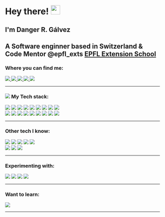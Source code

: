 # Hey there! <img src="https://media.giphy.com/media/Kf5R9AfnjvZmJW7URt/giphy.gif" height="30px">
## I'm Danger R. Gálvez
## A Software enginner based in Switzerland & Code Mentor @epfl_exts [EPFL Extension School](https://www.extensionschool.ch/)
### Where you can find me:
<a href="https://twitter.com/dangerrg84" target="_blank" rel="noopener noreferrer" class="link">
  <img src="https://img.icons8.com/color/48/000000/twitter.png">
</a>
<a href="https://www.linkedin.com/in/dangerrg/" target="_blank" rel="noopener noreferrer" title="LinkedIn" class="link">
  <img src="https://img.icons8.com/color/48/000000/linkedin-circled.png">
</a>
<a href="https://github.com/galvezweb/" target="_blank" rel="noopener noreferrer" class="link">
  <img src="https://img.icons8.com/color/48/000000/github.png">
</a>
<a href="https://stackoverflow.com/users/6638513/mr-dan?tab=profile" target="_blank" rel="noopener noreferrer" class="link">
  <img src="https://img.icons8.com/color/48/000000/stackoverflow.png">
</a>
<a href="https://galvezweb.com" target="_blank" rel="noopener noreferrer" class="link">
  <img src="https://img.icons8.com/color/48/000000/domain--v1.png"/>
</a>

<!-- <hr>

<a href="https://github.com/dangerrg">
 
  <img height="200em" src="https://github-readme-stats.vercel.app/api?username=dangerrg&theme=github_dark&show_icons=true&count_private=true" />
  <img height="200em" src="https://github-readme-stats.vercel.app/api/top-langs/?username=dangerrg&langs_count=8&theme=github_dark&layout=compact" />
</a>
 <img height="200em" src="https://github-readme-stats.vercel.app/api?username=bencolon&theme=github_dark&show_icons=true&count_private=true&hide_title=true" />
 -->
  <hr>

### <img src="https://img.icons8.com/color/30/000000/maintenance.png"/> My Tech stack:

  <div>
    <img src="https://img.icons8.com/color/48/000000/ruby-programming-language.png"/>
    <img src="https://img.icons8.com/windows/68/CC0000/ruby-on-rails.png"/>
    <img src="https://img.icons8.com/color/48/000000/git.png"/>
    <img src="https://img.icons8.com/color/48/000000/heroku.png"/>
    <img src="https://img.icons8.com/color/48/000000/postgreesql.png"/>
    <img src="https://img.icons8.com/color/48/000000/amazon-s3.png"/>
    <img src="https://img.icons8.com/color/50/000000/javascript.png"/>
    <img src="https://img.icons8.com/color/48/000000/html-5--v1.png"/>
    <img src="https://img.icons8.com/color/48/000000/css3.png"/>
    <br/>
    <img src="https://img.icons8.com/color/48/000000/visual-studio-code-2019.png"/>
    <img src="https://img.icons8.com/color/50/000000/atom-editor.png"/>
    <img src="https://img.icons8.com/color/48/000000/bootstrap.png"/>
    <img src="https://img.icons8.com/color/48/000000/sass.png"/>
    <img src="https://img.icons8.com/color/48/000000/circleci.png"/>
    <img src="https://img.icons8.com/color/48/000000/travis-ci.png"/>
    <img src="https://img.icons8.com/color/48/FFFFFF/json.png"/>
    <img src="https://img.icons8.com/color/48/FFFFFF/console.png"/>
    <img src="https://img.icons8.com/color/48/000000/command-line.png"/>
  <div>
  <hr>

### Other tech I know:

  <div>
    <img src="https://img.icons8.com/color/48/000000/swift.png"/>
    <img src="https://img.icons8.com/color/48/000000/google-firebase-console.png"/>
    <img src="https://img.icons8.com/color/48/FFFFFF/wordpress.png"/>
    <img src="https://img.icons8.com/color/64/FFFFFF/nodejs.png"/>
    <img src="https://img.icons8.com/windows/48/f1c40f/node-js.png"/>
    </br>
    <img src="https://img.icons8.com/color/48/000000/xcode.png"/>
    <img src="https://img.icons8.com/color/48/000000/sublime-text.png"/>
    <img src="https://img.icons8.com/color/48/000000/pycharm.png"/>
  </div>

  <hr>

### Experimenting with:
  <div>
    <img src="https://img.icons8.com/color/48/000000/python--v1.png"/>
    <img src="https://img.icons8.com/color/48/000000/react-native.png"/>
    <img src="https://img.icons8.com/color/48/000000/webpack.png"/>
    <img src="https://img.icons8.com/color/48/000000/npm.png"/>
  </div>

  <hr>

 ### Want to learn:

  <div>
    <img src="https://img.icons8.com/color/48/000000/docker.png"/>
  </div>

  <hr>

<!-- ### Stuff I use:

  <div>
    <img src="https://img.icons8.com/color/48/000000/notion.png"/>
    <img src="https://img.icons8.com/color/48/000000/mac-logo.png"/>
    <img src="https://img.icons8.com/fluency/48/000000/mac-client.png"/>
    <img src="https://img.icons8.com/color/48/000000/icons8.png"/>
    <img src="https://img.icons8.com/color/48/000000/launchpad.png"/>
    <img src="https://img.icons8.com/color/48/000000/grammarly.png"/>
    <img src="https://img.icons8.com/color/50/000000/1password.png"/>
    <img src="https://img.icons8.com/dusk/48/000000/postman-api.png"/>
    <img src="https://img.icons8.com/color/48/000000/jsfiddle.png"/>
  </div>

  <hr> -->
<!--   <div>
    <a href="https://github.com/dangerrg">
      <img height="180em" src="https://github-readme-stats.vercel.app/api?username=dangerrg&theme=github_dark&show_icons=true&count_private=true" />
      <img height="180em" src="https://github-readme-stats.vercel.app/api/top-langs/?username=dangerrg&theme=github_dark&layout=compact" />
    </a>
  </div> -->
  </br>
<!--     <img height="180em" src="https://github-readme-stats.vercel.app/api/top-langs/?username=dangerrg&theme=buefy&layout=compact" />
      <img height="180em" src="https://github-readme-stats.vercel.app/api/top-langs/?username=dangerrg&theme=buefy&layout=compact&layout=compact" />
      </br>
    <a href="https://github.com/dangerrg/github-readme-stats">

  <img align="center" src="https://github-readme-stats.vercel.app/api/pin/?username=dangerrg&repo=github-readme-stats" />
</a>
<a href="https://github.com/dangerrg">
  <img align="center" src="https://github-readme-stats.vercel.app/api/pin/?username=dangerrg" />
</a> -->

  <!--
  <script data-name="BMC-Widget" data-cfasync="false" src="https://cdnjs.buymeacoffee.com/1.0.0/widget.prod.min.js" data-id="dangerrg" data-description="Support me on Buy me a coffee!" data-message="Thank you for visiting" data-color="#5F7FFF" data-position="Right" data-x_margin="18" data-y_margin="18"></script> -->

<!--
**dangerrg/dangerrg** is a ✨ _special_ ✨ repository because its `README.md` (this file) appears on your GitHub profile.

Here are some ideas to get you started:

- 🔭 I’m currently working on ...
- 🌱 I’m currently learning ...
- 👯 I’m looking to collaborate on ...
- 🤔 I’m looking for help with ...
- 💬 Ask me about ...
- 📫 How to reach me: ...
- 😄 Pronouns: ...
- ⚡ Fun fact: ...
-->

